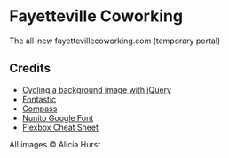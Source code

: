 # Fayetteville Coworking
The all-new fayettevillecoworking.com (temporary portal)

## Credits
* [Cycling a background image with jQuery](http://www.simonbattersby.com/blog/cycling-a-background-image-with-jquery/)
* [Fontastic](http://fontastic.me)
* [Compass](http://compass-style.org/)
* [Nunito Google Font](https://www.google.com/fonts/specimen/Nunito)
* [Flexbox Cheat Sheet](http://jonibologna.com/flexbox-cheatsheet/)


All images &copy; Alicia Hurst